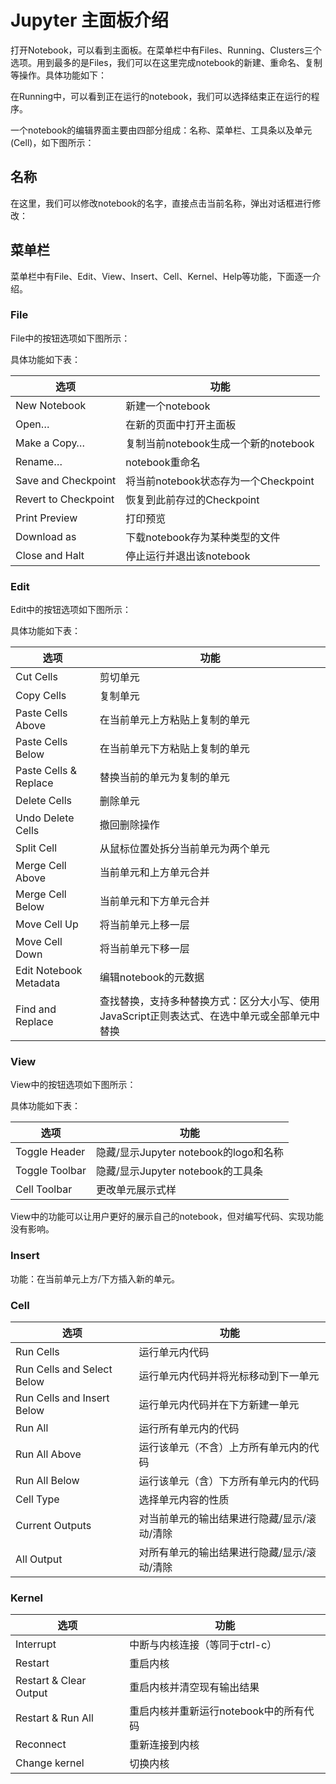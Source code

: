 # Jupyter 主面板介绍

打开Notebook，可以看到主面板。在菜单栏中有Files、Running、Clusters三个选项。用到最多的是Files，我们可以在这里完成notebook的新建、重命名、复制等操作。具体功能如下：


在Running中，可以看到正在运行的notebook，我们可以选择结束正在运行的程序。


一个notebook的编辑界面主要由四部分组成：名称、菜单栏、工具条以及单元(Cell)，如下图所示：


## 名称
在这里，我们可以修改notebook的名字，直接点击当前名称，弹出对话框进行修改： 


## 菜单栏
菜单栏中有File、Edit、View、Insert、Cell、Kernel、Help等功能，下面逐一介绍。


### File
File中的按钮选项如下图所示：

具体功能如下表：

| 选项 | 功能 |
|--- |--- |
| New Notebook | 新建一个notebook |
| Open… | 在新的页面中打开主面板 |
| Make a Copy… | 复制当前notebook生成一个新的notebook |
| Rename… | notebook重命名 |
| Save and Checkpoint | 将当前notebook状态存为一个Checkpoint |
| Revert to Checkpoint | 恢复到此前存过的Checkpoint |
| Print Preview | 打印预览 |
| Download as | 下载notebook存为某种类型的文件 |
| Close and Halt | 停止运行并退出该notebook |

### Edit
Edit中的按钮选项如下图所示：

具体功能如下表：

| 选项 | 功能 |
|--- |--- |
| Cut Cells | 剪切单元 |
| Copy Cells | 复制单元 |
| Paste Cells Above | 在当前单元上方粘贴上复制的单元 |
| Paste Cells Below | 在当前单元下方粘贴上复制的单元 |
| Paste Cells & Replace | 替换当前的单元为复制的单元 |
| Delete Cells | 删除单元 |
| Undo Delete Cells | 撤回删除操作 |
| Split Cell | 从鼠标位置处拆分当前单元为两个单元 |
| Merge Cell Above | 当前单元和上方单元合并 |
| Merge Cell Below | 当前单元和下方单元合并 |
| Move Cell Up | 将当前单元上移一层 |
| Move Cell Down | 将当前单元下移一层 |
| Edit Notebook Metadata | 编辑notebook的元数据 |
| Find and Replace | 查找替换，支持多种替换方式：区分大小写、使用JavaScript正则表达式、在选中单元或全部单元中替换 |

### View
View中的按钮选项如下图所示：

具体功能如下表：

| 选项 | 功能 |
|--- |--- |
| Toggle Header | 隐藏/显示Jupyter notebook的logo和名称 |
| Toggle Toolbar | 隐藏/显示Jupyter notebook的工具条 |
| Cell Toolbar | 更改单元展示式样 |

View中的功能可以让用户更好的展示自己的notebook，但对编写代码、实现功能没有影响。

### Insert



功能：在当前单元上方/下方插入新的单元。

### Cell

| 选项 | 功能 |
|--- |--- |
| Run Cells | 运行单元内代码 |
| Run Cells and Select Below | 运行单元内代码并将光标移动到下一单元 |
| Run Cells and Insert Below | 运行单元内代码并在下方新建一单元 |
| Run All | 运行所有单元内的代码 |
| Run All Above | 运行该单元（不含）上方所有单元内的代码 |
| Run All Below | 运行该单元（含）下方所有单元内的代码 |
| Cell Type | 选择单元内容的性质 |
| Current Outputs | 对当前单元的输出结果进行隐藏/显示/滚动/清除 |
| All Output | 对所有单元的输出结果进行隐藏/显示/滚动/清除 |

### Kernel

| 选项 | 功能 |
|--- |--- |
| Interrupt | 中断与内核连接（等同于ctrl-c） |
| Restart | 重启内核 |
| Restart & Clear Output | 重启内核并清空现有输出结果 |
| Restart & Run All | 重启内核并重新运行notebook中的所有代码 |
| Reconnect | 重新连接到内核 |
| Change kernel | 切换内核 |



